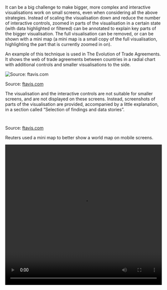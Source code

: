 It can be a big challenge to make bigger, more complex and interactive visualisations work on small screens, even when considering all the above strategies. Instead of scaling the visualisation down and reduce the number of interactive controls, zoomed in parts of the visualisation in a certain state (with data highlighted or filtered) can be annotated to explain key parts of the bigger visualisation. The full visualisation can be removed, or can be shown with a mini map (a mini map is a small copy of the full visualisation, highlighting the part that is currently zoomed in on).

An example of this technique is used in The Evolution of Trade Agreements. It shows the web of trade agreements between countries in a radial chart with additional controls and smaller visualisations to the side. 

![Source: [ftavis.com](http://ftavis.com)](Responsiveness%20and%20data%20visualisation%20for%20small%20sc%20bfcc7f2b3f63483d9213104e4137aec4/ftavis-full.png)

Source: [ftavis.com](http://ftavis.com)

The visualisation and the interactive controls are not suitable for smaller screens, and are not displayed on these screens. Instead, screenshots of parts of the visualisation are provided, accompanied by a little explanation, in a section called “Selection of findings and data stories”.

<p class='center'>
<img src='Responsiveness%20and%20data%20visualisation%20for%20small%20sc%20bfcc7f2b3f63483d9213104e4137aec4/ftavis-story1.png' alt='' class='max-400' />
</p>

<p class='center'>
<img src='Responsiveness%20and%20data%20visualisation%20for%20small%20sc%20bfcc7f2b3f63483d9213104e4137aec4/ftavis-story2.png' alt='' class='max-400' />
</p>

Source: [ftavis.com](http://ftavis.com)

Reuters used a mini map to better show a world map on mobile screens.

<video src='Responsiveness%20and%20data%20visualisation%20for%20small%20sc%20bfcc7f2b3f63483d9213104e4137aec4/tracker.mp4' width='100%' height='450px' controls/>

Source: [Creating responsive data visualisations](https://www.gurmanbhatia.com/talk/2020/11/28/responsive-data-viz-phone.html), Gurman Bhatia